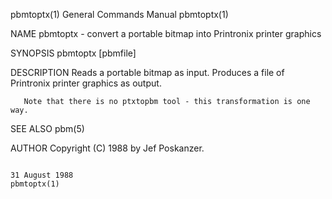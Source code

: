 pbmtoptx(1)                                                                              General Commands Manual                                                                              pbmtoptx(1)

NAME
       pbmtoptx - convert a portable bitmap into Printronix printer graphics

SYNOPSIS
       pbmtoptx [pbmfile]

DESCRIPTION
       Reads a portable bitmap as input.  Produces a file of Printronix printer graphics as output.

       Note that there is no ptxtopbm tool - this transformation is one way.

SEE ALSO
       pbm(5)

AUTHOR
       Copyright (C) 1988 by Jef Poskanzer.

                                                                                              31 August 1988                                                                                  pbmtoptx(1)
